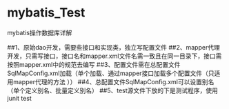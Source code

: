 # mybatis_Test
mybatis操作数据库详解

##1、原始dao开发，需要些接口和实现类，独立写配置文件
##2、mapper代理开发，只需写接口，接口名和mapper.xml文件名需一致且在同一目录下，接口需按照mapper.xml中的规范去编写
##3、配置文件需在总配置文件SqlMapConfig.xml加载（单个加载、通过mapper接口加载多个配置文件（只适用mapper代理的方法 ））
##4、总配置文件SqlMapConfig.xml可以设置别名（单个定义别名、批量定义别名）
##5、test源文件下放的下是测试程序，使用junit test

